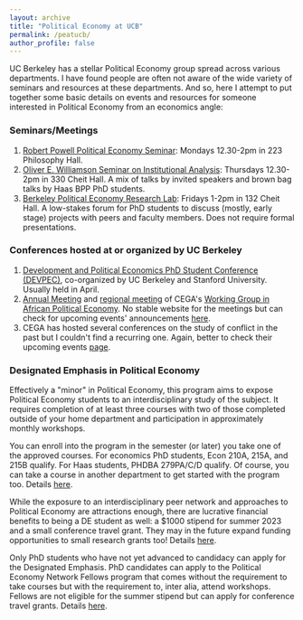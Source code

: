 ```yaml
---
layout: archive
title: "Political Economy at UCB"
permalink: /peatucb/
author_profile: false
---
```


UC Berkeley has a stellar Political Economy group spread across various departments. I have found people are often not aware of the wide variety of seminars and resources at these departments. And so, here I attempt to put together some basic details on events and resources for someone interested in Political Economy from an economics angle:

### Seminars/Meetings

1. [Robert Powell Political Economy Seminar](https://haas.berkeley.edu/bcep/conferences-seminars/seminars/): Mondays 12.30-2pm in 223 Philosophy Hall.
2. [Oliver E. Williamson Seminar on Institutional Analysis](https://haas.berkeley.edu/ibi/events/seminars/oliver-williamson-seminar/): Thursdays 12.30-2pm in 330 Cheit Hall. A mix of talks by invited speakers and brown bag talks by Haas BPP PhD students.
3. [Berkeley Political Economy Research Lab](https://twitter.com/xftrebbi/status/1312443798027268096): Fridays 1-2pm in 132 Cheit Hall. A low-stakes forum for PhD students to discuss (mostly, early stage) projects with peers and faculty members. Does not require formal presentations.

### Conferences hosted at or organized by UC Berkeley

1. [Development and Political Economics PhD Student Conference (DEVPEC)](https://sites.google.com/view/devpec), co-organized by UC Berkeley and Stanford University. Usually held in April.
2. [Annual Meeting](https://cega.berkeley.edu/event/working-group-in-african-political-economy-wgape-2022-annual-meeting-2/) and [regional meeting](https://cega.berkeley.edu/event/working-group-in-african-political-economy-wgape-2021-west-coast-regional-meeting/) of CEGA's [Working Group in African Political Economy](https://cega.berkeley.edu/initiative/working-group-in-african-political-economy/). No stable website for the meetings but can check for upcoming events' announcements [here](https://cega.berkeley.edu/events/).
3. CEGA has hosted several conferences on the study of conflict in the past but I couldn't find a recurring one. Again, better to check their upcoming events [page](https://cega.berkeley.edu/events/).

### Designated Emphasis in Political Economy

Effectively a "minor" in Political Economy, this program aims to expose Political Economy students to an interdisciplinary study of the subject. It requires completion of at least three courses with two of those completed outside of your home department and participation in approximately monthly workshops. 

You can enroll into the program in the semester (or later) you take one of the approved courses. For economics PhD students, Econ 210A, 215A, and 215B qualify. For Haas students, PHDBA 279PA/C/D qualify. Of course, you can take a course in another department to get started with the program too. Details [here](https://politicaleconomy.berkeley.edu/graduate-program/program-requirements/).

While the exposure to an interdisciplinary peer network and approaches to Political Economy are attractions enough, there are lucrative financial benefits to being a DE student as well: a $1000 stipend for summer 2023 and a small conference travel grant. They may in the future expand funding opportunities to small research grants too! Details [here](https://politicaleconomy.berkeley.edu/graduate-program/).

Only PhD students who have not yet advanced to candidacy can apply for the Designated Emphasis. PhD candidates can apply to the Political Economy Network Fellows program that comes without the requirement to take courses but with the requirement to, inter alia, attend workshops. Fellows are not eligible for the summer stipend but can apply for conference travel grants. Details [here](https://docs.google.com/forms/d/e/1FAIpQLSeNVdFRJb8E_eXbkaEPIXxRepdQJ-hp6iV2a923q3OJ068eiw/viewform).




